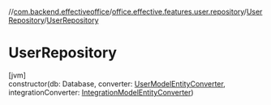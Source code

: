 //[com.backend.effectiveoffice](../../../index.md)/[office.effective.features.user.repository](../index.md)/[UserRepository](index.md)/[UserRepository](-user-repository.md)

# UserRepository

[jvm]\
constructor(db: Database, converter: [UserModelEntityConverter](../../office.effective.features.user.converters/-user-model-entity-converter/index.md), integrationConverter: [IntegrationModelEntityConverter](../../office.effective.features.user.converters/-integration-model-entity-converter/index.md))
